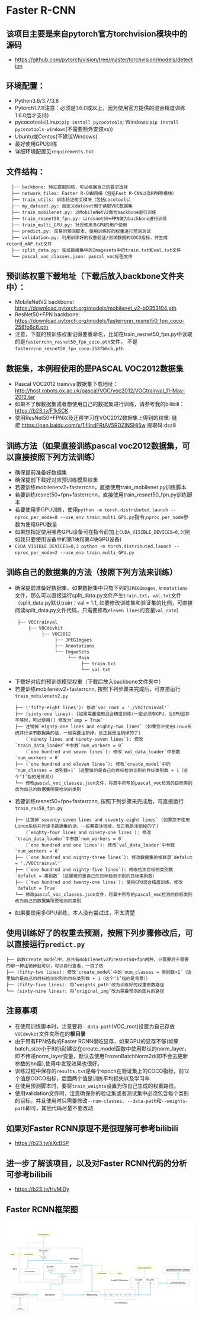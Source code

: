 # Faster R-CNN

## 该项目主要是来自pytorch官方torchvision模块中的源码
* https://github.com/pytorch/vision/tree/master/torchvision/models/detection

## 环境配置：
* Python3.6/3.7/3.8
* Pytorch1.7.1(注意：必须是1.6.0或以上，因为使用官方提供的混合精度训练1.6.0后才支持)
* pycocotools(Linux:`pip install pycocotools`; Windows:`pip install pycocotools-windows`(不需要额外安装vs))
* Ubuntu或Centos(不建议Windows)
* 最好使用GPU训练
* 详细环境配置见`requirements.txt`

## 文件结构：
```
  ├── backbone: 特征提取网络，可以根据自己的要求选择
  ├── network_files: Faster R-CNN网络（包括Fast R-CNN以及RPN等模块）
  ├── train_utils: 训练验证相关模块（包括cocotools）
  ├── my_dataset.py: 自定义dataset用于读取VOC数据集
  ├── train_mobilenet.py: 以MobileNetV2做为backbone进行训练
  ├── train_resnet50_fpn.py: 以resnet50+FPN做为backbone进行训练
  ├── train_multi_GPU.py: 针对使用多GPU的用户使用
  ├── predict.py: 简易的预测脚本，使用训练好的权重进行预测测试
  ├── validation.py: 利用训练好的权重验证/测试数据的COCO指标，并生成record_mAP.txt文件
  ├── split_data.py: 生成数据集中的Imagesets中的train.txt和val.txt文件
  └── pascal_voc_classes.json: pascal_voc标签文件
```

## 预训练权重下载地址（下载后放入backbone文件夹中）：
* MobileNetV2 backbone: https://download.pytorch.org/models/mobilenet_v2-b0353104.pth
* ResNet50+FPN backbone: https://download.pytorch.org/models/fasterrcnn_resnet50_fpn_coco-258fb6c6.pth
* 注意，下载的预训练权重记得要重命名，比如在train_resnet50_fpn.py中读取的是`fasterrcnn_resnet50_fpn_coco.pth`文件，
  不是`fasterrcnn_resnet50_fpn_coco-258fb6c6.pth`
 
 
## 数据集，本例程使用的是PASCAL VOC2012数据集
* Pascal VOC2012 train/val数据集下载地址：http://host.robots.ox.ac.uk/pascal/VOC/voc2012/VOCtrainval_11-May-2012.tar
* 如果不了解数据集或者想使用自己的数据集进行训练，请参考我的bilibili：https://b23.tv/F1kSCK
* 使用ResNet50+FPN以及迁移学习在VOC2012数据集上得到的权重: 链接:https://pan.baidu.com/s/1ifilndFRtAV5RDZINSHj5w 提取码:dsz8

## 训练方法（如果直接训练pascal voc2012数据集，可以直接按照下列方法训练）
* 确保提前准备好数据集
* 确保提前下载好对应预训练模型权重
* 若要训练mobilenetv2+fasterrcnn，直接使用train_mobilenet.py训练脚本
* 若要训练resnet50+fpn+fasterrcnn，直接使用train_resnet50_fpn.py训练脚本
* 若要使用多GPU训练，使用`python -m torch.distributed.launch --nproc_per_node=8 --use_env train_multi_GPU.py`指令,`nproc_per_node`参数为使用GPU数量
* 如果想指定使用哪些GPU设备可在指令前加上`CUDA_VISIBLE_DEVICES=0,3`(例如我只要使用设备中的第1块和第4块GPU设备)
* `CUDA_VISIBLE_DEVICES=0,3 python -m torch.distributed.launch --nproc_per_node=2 --use_env train_multi_GPU.py`

## 训练自己的数据集的方法（按照下列方法来训练）
* 确保提前准备好数据集，如果数据集中只有下列的`JPEGImages`, `Annotations`文件，那么可以直接运行split_data.py文件产生`train.txt`，`val.txt`文件（split_data.py默认train：val = 1:1, 如要修改训练集和验证集的比例，可直接阅读split_data.py文件代码，只需要修改`eleven lines`的变量`val_rate`）
  ```
   ├── VOCtrainval
       ├── VOCdevkit
            ├── VOC2012
                 ├── JPEGImgaes
                 ├── Annotations
                 └── ImgaeSets
                      └── Main 
                           ├── train.txt
                           └── val.txt                                             
  ```
* 下载好对应的预训练模型权重（下载后放入backbone文件夹中）
* 若要训练mobilenetv2+fasterrcnn, 按照下列步骤来完成后，可直接运行`train_mobilenetv2.py`
  ```
  ├── ('fifty-eight lines'): 修改`voc_root = './VOCtrainval'`
  ├── (sixty-one lines): [如果需要使用混合精度训练(一定必须有GPU，当GPU显存不够时，可以使用)] 修改为`amp = True`
  ├── 注销掉`eighty-one lines and eighty-two lines` (如果您不使用Linux系统并行读书数据集的话，一般需要注销掉，反正我是注销掉的了)
      (`ninety lines and ninety-seven lines`): 修改`train_data_loader`中参数`num_workers = 0` 
      (`one hundred and seven lines`): 修改`val_data_loader`中参数`num_workers = 0`
  ├── (`one hundred and eleven lines`): 修改`create_model`中的`num_classes = 类别数+1`（这里填的是自己的目标检测识别的目标类别数 + 1（这个‘1’指的是背景））
  └── 修改pascal_voc_classes.json文件，将其中所写的pascal_voc检测的目标类别改为自己的数据集所要检测的类别
  ```
* 若要训练resnet50+fpn+fasterrcnn, 按照下列步骤来完成后，可直接运行`train_res50_fpn.py`
  ```
  ├── 注销掉`seventy-seven lines and seventy-eight lines` (如果您不使用Linux系统并行读书数据集的话，一般需要注销掉，反正我是注销掉的了)
      (`eighty-four lines and ninety-one lines`): 修改`train_data_loader`中参数`num_workers = 0`
      (`one hundred and one lines`): 修改`val_data_loader`中参数`num_workers = 0`
  ├── (`one hundred and nighty-three lines`): 修改数据集的根目录`defalut = './VOCtrainval'`
  ├── (`one hundred and nighty-five lines`): 修改检测目标的类别数`defalut = 类别数`（这里填的是自己的目标检测识别的目标类别数）
  ├── (`two hundred and twenty-one lines`): 使用GPU混合精度训练，修改`defalut = True` 
  └── 修改pascal_voc_classes.json文件，将其中所写的pascal_voc检测的目标类别改为自己的数据集所要检测的类别
  ```
* 如果要使用多GPU训练，本人没有尝试过，不太清楚

## 使用训练好了的权重去预测，按照下列步骤修改后，可以直接运行`predict.py`
  ```
  ├── 函数create_model中，总共有mobilenetv2和resnet50+fpn两种，只需要将不需要的那一种注销掉就可以，可以自行查看，一目了然
  ├── (fifty-two lines): 修改`create_model`中的`num_classes = 类别数+1`（这里填的是自己的目标检测识别的目标类别数 + 1（这个‘1’指的是背景））
  ├── (fifty-five lines): 将‘weights_path’改为训练好的权重参数路径
  └── (sixty-nine lines): 将‘original_img’改为需要预测的图片的路径
  ```
  
## 注意事项
* 在使用训练脚本时，注意要将`--data-path`(VOC_root)设置为自己存放`VOCdevkit`文件夹所在的**根目录**
* 由于带有FPN结构的Faster RCNN很吃显存，如果GPU的显存不够(如果batch_size小于8的话)建议在create_model函数中使用默认的norm_layer，
  即不传递norm_layer变量，默认去使用FrozenBatchNorm2d(即不会去更新参数的bn层),使用中发现效果也很好。
* 训练过程中保存的`results.txt`是每个epoch在验证集上的COCO指标，前12个值是COCO指标，后面两个值是训练平均损失以及学习率
* 在使用预测脚本时，要将`train_weights`设置为你自己生成的权重路径。
* 使用validation文件时，注意确保你的验证集或者测试集中必须包含每个类别的目标，并且使用时只需要修改`--num-classes`、`--data-path`和`--weights-path`即可，其他代码尽量不要改动

## 如果对Faster RCNN原理不是很理解可参考bilibili
* https://b23.tv/sXcBSP

## 进一步了解该项目，以及对Faster RCNN代码的分析可参考bilibili
* https://b23.tv/HvMiDy

## Faster RCNN框架图
![Faster R-CNN](fasterRCNN.png) 
